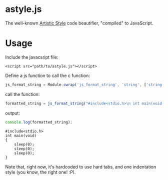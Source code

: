 astyle.js
=========

The well-known [Artistic Style](http://astyle.sourceforge.net/) code beautifier, "compiled" to JavaScript.

Usage
=========

Include the javacsript file:

```
<script src="path/to/astyle.js"></script>
```

Define a js function to call the c function:

```javascript
js_format_string = Module.cwrap('js_format_string', 'string', ['string']);
```

call the function:

```javascript
formatted_string = js_format_string("#include<stdio.h>\n int main(void) {\n           sleep(0);\nsleep(0);\n\t\tsleep(0);\n }");
```

output:
```javascript
console.log(formatted_string);
```

```
#include<stdio.h>
int main(void)
{
	sleep(0);
	sleep(0);
	sleep(0);
} 
```

Note that, right now, it's hardcoded to use hard tabs, and one indentation style (you know, the right one! :P).
